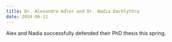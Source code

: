 ```yaml
---
title: Dr. Alexandre Adler and Dr. Nadia Dachlythra
date: 2024-06-11
---
```


Alex and Nadia successfully defended their PhD thesis this spring. 


<!--more-->